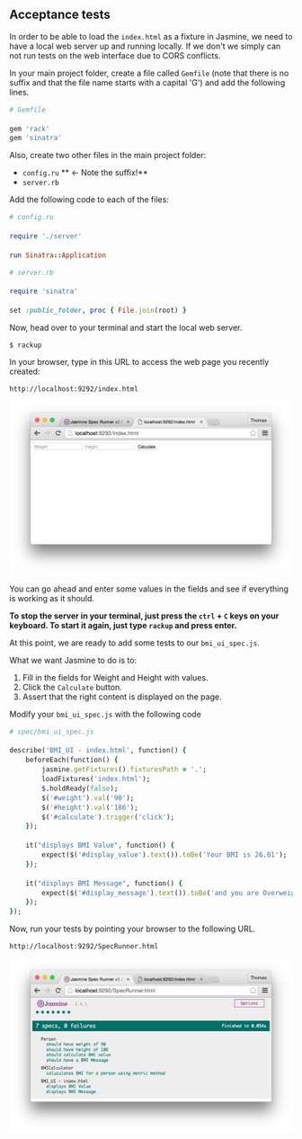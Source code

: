 ## Acceptance tests

In order to be able to load the `index.html` as a fixture in Jasmine, we need to have a local web server up and running locally. If we don't we simply can not run tests on the web interface due to CORS conflicts. 

In your main project folder, create a file called `Gemfile` (note that there is no suffix and that the file name starts with a capital 'G') and add the following lines.

```ruby
# Gemfile

gem 'rack'
gem 'sinatra'
```

Also, create two other files in the main project folder:
* `config.ru` ** <- Note the suffix!**
* `server.rb`

Add the following code to each of the files:
```ruby
# config.ru

require './server'

run Sinatra::Application

```

```ruby
# server.rb

require 'sinatra'

set :public_folder, proc { File.join(root) }
```

Now, head over to your terminal and start the local web server.
```shell
$ rackup
```
In your browser, type in this URL to access the web page you recently created:

```text
http://localhost:9292/index.html
```
![Web page accessed using a local web server](../images/bmi_sinatra_interface.png)

You can go ahead and enter some values in the fields and see if everything is working as it should. 

**To stop the server in your terminal, just press the `ctrl` + `C` keys on your keyboard. To start it again, just type `rackup` and press enter.**

At this point, we are ready to add some tests to our `bmi_ui_spec.js`. 

What we want Jasmine to do is to:
1. Fill in the fields for Weight and Height with values.
2. Click the `Calculate` button.
3. Assert that the right content is displayed on the page.

Modify your `bmi_ui_spec.js` with the following code

```ruby
# spec/bmi_ui_spec.js

describe('BMI_UI - index.html', function() {
    beforeEach(function() {
        jasmine.getFixtures().fixturesPath = '.';
        loadFixtures('index.html');
        $.holdReady(false);
        $('#weight').val('90');
        $('#height').val('186');
        $('#calculate').trigger('click');
    });
    
    it("displays BMI Value", function() {
        expect($('#display_value').text()).toBe('Your BMI is 26.01');
    });

    it("displays BMI Message", function() {
        expect($('#display_message').text()).toBe('and you are Overweight');
    });
});
```
Now, run your tests by pointing your browser to the following URL.


```text
http://localhost:9292/SpecRunner.html
```
![Jasmine tests passing using the local web server](../images/jasmine_sinatra_passing_tests.png)
